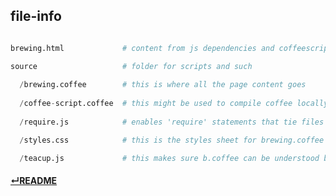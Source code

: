 ## file-info

```python

brewing.html             # content from js dependencies and coffeescript page is loaded from here

source                   # folder for scripts and such
  
  /brewing.coffee        # this is where all the page content goes
  
  /coffee-script.coffee  # this might be used to compile coffee locally
  
  /require.js            # enables 'require' statements that tie files together

  /styles.css            # this is the styles sheet for brewing.coffee

  /teacup.js             # this makes sure b.coffee can be understood by b.html

```
#### [↵README](https://github.com/Sh-ui/caffeinated-html/tree/fix-reference#caffeinated-html)
